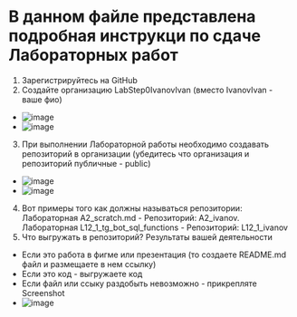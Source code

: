 # В данном файле представлена подробная инструкци по сдаче Лабораторных работ
1. Зарегистрируйтесь на GitHub
2. Создайте организацию LabStep0IvanovIvan (вместо IvanovIvan - ваше фио) 
  - ![image](https://github.com/user-attachments/assets/d9d396fe-da98-4c68-a08f-f95b7a0b44b1)
  - ![image](https://github.com/user-attachments/assets/82636919-1406-464c-ac04-06bc95b696bd)
3. При выполнении Лабораторной работы необходимо создавать репозиторий в организации (убедитесь что организация и репозиторий публичные - public)
  - ![image](https://github.com/user-attachments/assets/871c44eb-e8c1-4ac8-a2d9-75a3fd3d579d)
  - ![image](https://github.com/user-attachments/assets/61cb9215-21aa-49db-9b6b-0d0635fc279e)
4. Вот примеры того как должны называться репозитории: Лабораторная A2_scratch.md - Репозиторий: A2_ivanov. Лабораторная L12_1_tg_bot_sql_functions - Репозиторий: L12_1_ivanov
5. Что выгружать в репозиторий? Результаты вашей деятельности
  - Если это работа в фигме или презентация (то создаете README.md файл и размещаете в нем ссылку)
  - Если это код - выгружаете код
  - Если файл или ссыку раздобыть невозможно - прикрепляте Screenshot
  - ![image](https://github.com/user-attachments/assets/9a1281d3-0f6b-4726-8827-bf861a322bc6)


